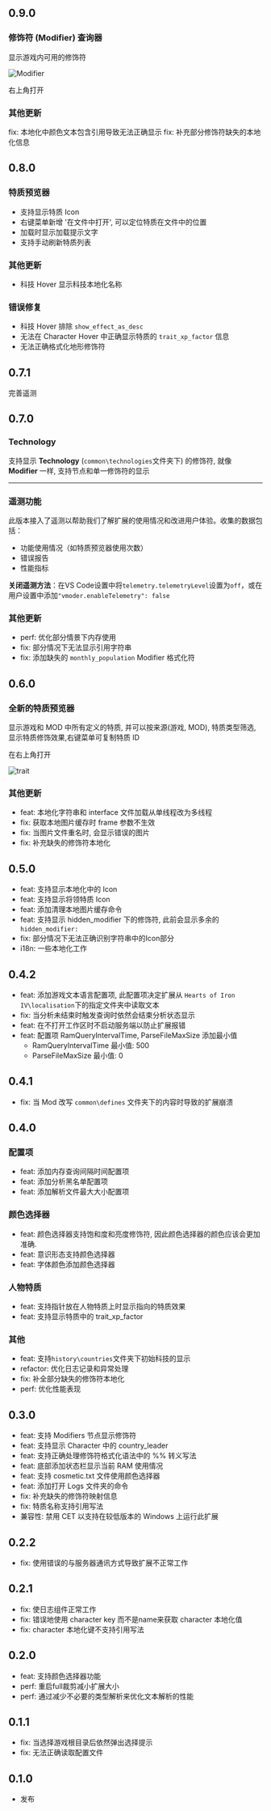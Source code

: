 ## 0.9.0

### 修饰符 (Modifier) 查询器

显示游戏内可用的修饰符

![Modifier](https://free4.yunpng.top/2025/04/14/67fd22b807f94.png)

右上角打开

### 其他更新

fix: 本地化中颜色文本包含引用导致无法正确显示
fix: 补充部分修饰符缺失的本地化信息

## 0.8.0

### 特质预览器

- 支持显示特质 Icon
- 右键菜单新增 '在文件中打开', 可以定位特质在文件中的位置
- 加载时显示加载提示文字
- 支持手动刷新特质列表

### 其他更新

- 科技 Hover 显示科技本地化名称

### 错误修复

- 科技 Hover 排除 `show_effect_as_desc`
- 无法在 Character Hover 中正确显示特质的 `trait_xp_factor` 信息
- 无法正确格式化地形修饰符

## 0.7.1

完善遥测

## 0.7.0

### Technology

支持显示 **Technology** (`common\technologies`文件夹下) 的修饰符, 就像 **Modifier** 一样, 支持节点和单一修饰符的显示

---

### 遥测功能

此版本接入了遥测以帮助我们了解扩展的使用情况和改进用户体验。收集的数据包括：

- 功能使用情况（如特质预览器使用次数）
- 错误报告
- 性能指标

**关闭遥测方法**：在VS Code设置中将`telemetry.telemetryLevel`设置为`off`，或在用户设置中添加`"vmoder.enableTelemetry": false`

### 其他更新

- perf: 优化部分情景下内存使用
- fix: 部分情况下无法显示引用字符串
- fix: 添加缺失的 `monthly_population` Modifier 格式化符

## 0.6.0

### 全新的特质预览器

显示游戏和 MOD 中所有定义的特质, 并可以按来源(游戏, MOD), 特质类型筛选, 显示特质修饰效果,右键菜单可复制特质 ID

在右上角打开

![trait](https://www.helloimg.com/i/2025/03/12/67d18f36cdfaf.png)

### 其他更新

- feat: 本地化字符串和 interface 文件加载从单线程改为多线程
- fix: 获取本地图片缓存时 frame 参数不生效
- fix: 当图片文件重名时, 会显示错误的图片
- fix: 补充缺失的修饰符本地化

## 0.5.0

- feat: 支持显示本地化中的 Icon
- feat: 支持显示将领特质 Icon
- feat: 添加清理本地图片缓存命令
- feat: 支持显示 hidden_modifier 下的修饰符, 此前会显示多余的 `hidden_modifier:`
- fix: 部分情况下无法正确识别字符串中的Icon部分
- i18n: 一些本地化工作

## 0.4.2

- feat: 添加游戏文本语言配置项, 此配置项决定扩展从 `Hearts of Iron IV\localisation`下的指定文件夹中读取文本
- fix: 当分析未结束时触发查询时依然会结束分析状态显示
- feat: 在不打开工作区时不启动服务端以防止扩展报错
- feat: 配置项 RamQueryIntervalTime, ParseFileMaxSize 添加最小值
  - RamQueryIntervalTime 最小值: 500
  - ParseFileMaxSize 最小值: 0

## 0.4.1

- fix: 当 Mod 改写 `common\defines` 文件夹下的内容时导致的扩展崩溃

## 0.4.0

### 配置项

- feat: 添加内存查询间隔时间配置项
- feat: 添加分析黑名单配置项
- feat: 添加解析文件最大大小配置项

### 颜色选择器

- feat: 颜色选择器支持饱和度和亮度修饰符, 因此颜色选择器的颜色应该会更加准确.
- feat: 意识形态支持颜色选择器
- feat: 字体颜色添加颜色选择器

### 人物特质

- feat: 支持指针放在人物特质上时显示指向的特质效果
- feat: 支持显示特质中的 trait_xp_factor

### 其他

- feat: 支持`history\countries`文件夹下初始科技的显示
- refactor: 优化日志记录和异常处理
- fix: 补全部分缺失的修饰符本地化
- perf: 优化性能表现

## 0.3.0

- feat: 支持 Modifiers 节点显示修饰符
- feat: 支持显示 Character 中的 country_leader
- feat: 支持正确处理修饰符格式化语法中的 %% 转义写法
- feat: 底部添加状态栏显示当前 RAM 使用情况
- feat: 支持 cosmetic.txt 文件使用颜色选择器
- feat: 添加打开 Logs 文件夹的命令
- fix: 补充缺失的修饰符映射信息
- fix: 特质名称支持引用写法
- 兼容性: 禁用 CET 以支持在较低版本的 Windows 上运行此扩展

## 0.2.2

- fix: 使用错误的与服务器通讯方式导致扩展不正常工作

## 0.2.1

- fix: 使日志组件正常工作
- fix: 错误地使用 character key 而不是name来获取 character 本地化值
- fix: character 本地化键不支持引用写法

## 0.2.0

- feat: 支持颜色选择器功能
- perf: 重启full裁剪减小扩展大小
- perf: 通过减少不必要的类型解析来优化文本解析的性能

## 0.1.1

- fix: 当选择游戏根目录后依然弹出选择提示
- fix: 无法正确读取配置文件

## 0.1.0

- 发布
